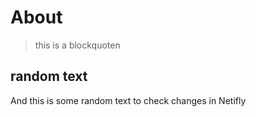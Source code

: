 # About

> this is a blockquoten

## random text

And this is some random text to check changes in Netifly
